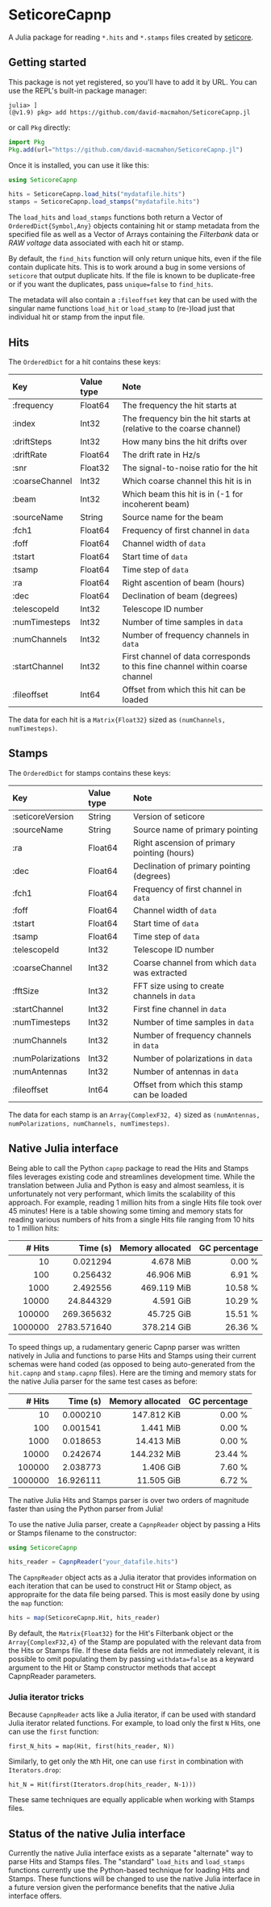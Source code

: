 # SeticoreCapnp

A Julia package for reading `*.hits` and `*.stamps` files created by
[seticore](https://github.com/lacker/seticore.git).

## Getting started

This package is not yet registered, so you'll have to add it by URL.  You can
use the REPL's built-in package manager:

```
julia> ]
(@v1.9) pkg> add https://github.com/david-macmahon/SeticoreCapnp.jl
```

or call `Pkg` directly:

```julia
import Pkg
Pkg.add(url="https://github.com/david-macmahon/SeticoreCapnp.jl")
```

Once it is installed, you can use it like this:

```julia
using SeticoreCapnp

hits = SeticoreCapnp.load_hits("mydatafile.hits")
stamps = SeticoreCapnp.load_stamps("mydatafile.hits")
```

The `load_hits` and `load_stamps` functions both return a Vector of
`OrderedDict{Symbol,Any}` objects containing hit or stamp metadata from the
specified file as well as a Vector of Arrays containing the *Filterbank* data or
*RAW voltage* data associated with each hit or stamp.

By default, the `find_hits` function will only return unique hits, even if the
file contain duplicate hits.  This is to work around a bug in some versions of
`seticore` that output duplicate hits.  If the file is known to be
duplicate-free or if you want the duplicates, pass `unique=false` to
`find_hits`.

The metadata will also contain a `:fileoffset` key that can be used with the
singular name functions `load_hit` or `load_stamp` to (re-)load just that
individual hit or stamp from the input file.

## Hits

The `OrderedDict` for a hit contains these keys:

| Key            |  Value type     | Note                                                                         |
|:---------------|:----------------|:-----------------------------------------------------------------------------|
| :frequency     | Float64         | The frequency the hit starts at                                              |
| :index         | Int32           | The frequency bin the hit starts at (relative to the coarse channel)         |
| :driftSteps    | Int32           | How many bins the hit drifts over                                            |
| :driftRate     | Float64         | The drift rate in Hz/s                                                       |
| :snr           | Float32         | The signal-to-noise ratio for the hit                                        |
| :coarseChannel | Int32           | Which coarse channel this hit is in                                          |
| :beam          | Int32           | Which beam this hit is in (-1 for incoherent beam)                           |
| :sourceName    | String          | Source name for the beam                                                     |
| :fch1          | Float64         | Frequency of first channel in `data`                                         |
| :foff          | Float64         | Channel width of `data`                                                      |
| :tstart        | Float64         | Start time of `data`                                                         |
| :tsamp         | Float64         | Time step of `data`                                                          |
| :ra            | Float64         | Right ascention of beam (hours)                                              |
| :dec           | Float64         | Declination of beam (degrees)                                                |
| :telescopeId   | Int32           | Telescope ID number                                                          |
| :numTimesteps  | Int32           | Number of time samples in `data`                                             |
| :numChannels   | Int32           | Number of frequency channels in `data`                                       |
| :startChannel  | Int32           | First channel of data corresponds to this fine channel within coarse channel |
| :fileoffset    | Int64           | Offset from which this hit can be loaded                                     |

The data for each hit is a `Matrix{Float32}` sized as `(numChannels,
numTimesteps)`.

## Stamps

The `OrderedDict` for stamps contains these keys:

| Key               | Value type           | Note                                           |
|:------------------|:---------------------|:-----------------------------------------------|
| :seticoreVersion  | String               | Version of seticore                            |
| :sourceName       | String               | Source name of primary pointing                |
| :ra               | Float64              | Right ascension of primary pointing (hours)    |
| :dec              | Float64              | Declination of primary pointing (degrees)      |
| :fch1             | Float64              | Frequency of first channel in `data`           |
| :foff             | Float64              | Channel width of `data`                        |
| :tstart           | Float64              | Start time of `data`                           |
| :tsamp            | Float64              | Time step of `data`                            |
| :telescopeId      | Int32                | Telescope ID number                            |
| :coarseChannel    | Int32                | Coarse channel from which `data` was extracted |
| :fftSize          | Int32                | FFT size using to create channels in `data`    |
| :startChannel     | Int32                | First fine channel in `data`                   |
| :numTimesteps     | Int32                | Number of time samples in `data`               |
| :numChannels      | Int32                | Number of frequency channels in `data`         |
| :numPolarizations | Int32                | Number of polarizations in `data`              |
| :numAntennas      | Int32                | Number of antennas in `data`                   |
| :fileoffset       | Int64                | Offset from which this stamp can be loaded     |

The data for each stamp is an `Array{ComplexF32, 4}` sized as `(numAntennas,
numPolarizations, numChannels, numTimesteps)`.

## Native Julia interface

Being able to call the Python `capnp` package to read the Hits and Stamps
files leverages existing code and streamlines development time.  While the
translation between Julia and Python is easy and almost seamless, it is
unfortunately not very performant, which limits the scalability of this
approach.  For example, reading 1 million hits from a single Hits file took over
45 minutes!  Here is a table showing some timing and memory stats for reading
various numbers of hits from a single Hits file ranging from 10 hits to 1
million hits:

|  # Hits |   Time (s)  | Memory allocated | GC percentage |
|--------:|------------:|-----------------:|--------------:|
|      10 |    0.021294 |        4.678 MiB |        0.00 % |
|     100 |    0.256432 |       46.906 MiB |        6.91 % |
|    1000 |    2.492556 |      469.119 MiB |       10.58 % |
|   10000 |   24.844329 |        4.591 GiB |       10.29 % |
|  100000 |  269.365632 |       45.725 GiB |       15.51 % |
| 1000000 | 2783.571640 |      378.214 GiB |       26.36 % |

To speed things up, a rudamentary generic Capnp parser was written natively in
Julia and functions to parse Hits and Stamps using their current schemas were
hand coded (as opposed to being auto-generated from the `hit.capnp` and
`stamp.capnp` files).  Here are the timing and memory stats for the native Julia
parser for the same test cases as before:

|  # Hits |   Time (s)  | Memory allocated | GC percentage |
|--------:|------------:|-----------------:|--------------:|
|      10 |    0.000210 |      147.812 KiB |        0.00 % |
|     100 |    0.001541 |        1.441 MiB |        0.00 % |
|    1000 |    0.018653 |       14.413 MiB |        0.00 % |
|   10000 |    0.242674 |      144.232 MiB |       23.44 % |
|  100000 |    2.038773 |        1.406 GiB |        7.60 % |
| 1000000 |   16.926111 |       11.505 GiB |        6.72 % |

The native Julia Hits and Stamps parser is over two orders of magnitude faster
than using the Python parser from Julia!

To use the native Julia parser, create a `CapnpReader` object by passing a Hits
or Stamps filename to the constructor:

```julia
using SeticoreCapnp

hits_reader = CapnpReader("your_datafile.hits")
```

The `CapnpReader` object acts as a Julia iterator that provides information on
each iteration that can be used to construct Hit or Stamp object, as appropraite
for the data file being parsed.  This is most easily done by using the `map`
function:

```julia
hits = map(SeticoreCapnp.Hit, hits_reader)
```

By default, the `Matrix{Float32}` for the Hit's Filterbank object or the
`Array{ComplexF32,4}` of the Stamp are populated with the relevant data from the
Hits or Stamps file.  If these data fields are not immediately relevant, it is
possible to omit populating them by passing `withdata=false` as a keyward
argument to the Hit or Stamp constructor methods that accept CapnpReader
parameters.

### Julia iterator tricks

Because `CapnpReader` acts like a Julia iterator, if can be used with standard
Julia iterator related functions.  For example, to load only the first `N` Hits,
one can use the `first` function:

```
first_N_hits = map(Hit, first(hits_reader, N))
```

Similarly, to get only the `N`th Hit, one can use `first` in combination with
`Iterators.drop`:

```
hit_N = Hit(first(Iterators.drop(hits_reader, N-1)))
```

These same techniques are equally applicable when working with Stamps files.

## Status of the native Julia interface

Currently the native Julia interface exists as a separate "alternate" way to
parse Hits and Stamps files.  The "standard" `load_hits` and `load_stamps`
functions currently use the Python-based technique for loading Hits and Stamps.
These functions will be changed to use the native Julia interface in a future
version given the performance benefits that the native Julia interface offers.